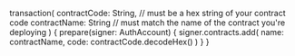 transaction(
  contractCode: String, // must be a hex string of your contract code
  contractName: String // must match the name of the contract you're deploying
) {
  prepare(signer: AuthAccount) {
      signer.contracts.add(
          name: contractName,
          code: contractCode.decodeHex()
      )
  }
}
